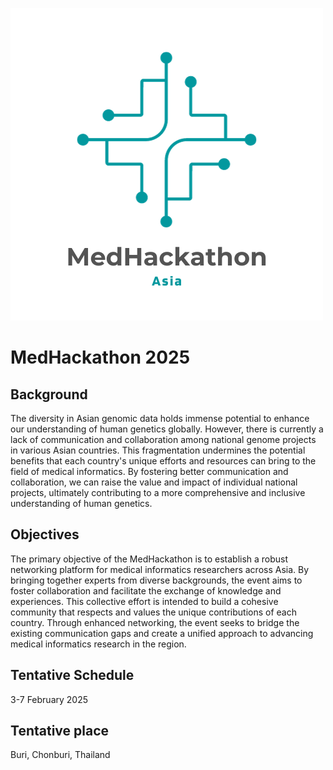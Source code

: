 ![MedHackathon logo](images/MedHackathon_logo.png)

# MedHackathon 2025

## Background

The diversity in Asian genomic data holds immense potential to enhance our understanding of human genetics globally. However, there is currently a lack of communication and collaboration among national genome projects in various Asian countries. This fragmentation undermines the potential benefits that each country's unique efforts and resources can bring to the field of medical informatics. By fostering better communication and collaboration, we can raise the value and impact of individual national projects, ultimately contributing to a more comprehensive and inclusive understanding of human genetics.

## Objectives

The primary objective of the MedHackathon is to establish a robust networking platform for medical informatics researchers across Asia. By bringing together experts from diverse backgrounds, the event aims to foster collaboration and facilitate the exchange of knowledge and experiences. This collective effort is intended to build a cohesive community that respects and values the unique contributions of each country. Through enhanced networking, the event seeks to bridge the existing communication gaps and create a unified approach to advancing medical informatics research in the region.

## Tentative Schedule

3-7 February 2025

## Tentative place

Buri, Chonburi, Thailand
